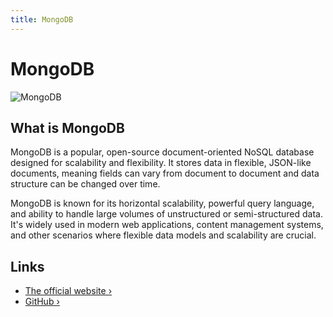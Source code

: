 ```yaml
---
title: MongoDB
---
```


# MongoDB

![MongoDB](/images/database-logos/mongodb.webp)

## What is MongoDB

MongoDB is a popular, open-source document-oriented NoSQL database designed for scalability and flexibility. It stores data in flexible, JSON-like documents, meaning fields can vary from document to document and data structure can be changed over time.

MongoDB is known for its horizontal scalability, powerful query language, and ability to handle large volumes of unstructured or semi-structured data. It's widely used in modern web applications, content management systems, and other scenarios where flexible data models and scalability are crucial.

## Links

- [The official website ›](https://www.mongodb.com/)
- [GitHub ›](https://github.com/mongodb/mongo)
